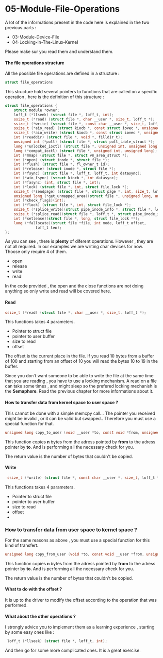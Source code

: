 
# 05-Module-File-Operations

A lot of the informations present in the code here is explained in the two previous parts : 
- 03-Module-Device-File
- 04-Locking-In-The-Linux-Kernel

Please make sur you read them and understand them.

#### The file operations structure 

All the possible file operations are defined in a structure :

```c
struct file_operations
```

This structure hold several pointers to functions that are called on a specific operation , here is the definition of this structure :

```c
struct file_operations {
    struct module *owner;
    loff_t (*llseek) (struct file *, loff_t, int);
    ssize_t (*read) (struct file *, char __user *, size_t, loff_t *);
    ssize_t (*write) (struct file *, const char __user *, size_t, loff_t *);
    ssize_t (*aio_read) (struct kiocb *, const struct iovec *, unsigned long, loff_t);
    ssize_t (*aio_write) (struct kiocb *, const struct iovec *, unsigned long, loff_t);
    int (*readdir) (struct file *, void *, filldir_t);
    unsigned int (*poll) (struct file *, struct poll_table_struct *);
    long (*unlocked_ioctl) (struct file *, unsigned int, unsigned long);
    long (*compat_ioctl) (struct file *, unsigned int, unsigned long);
    int (*mmap) (struct file *, struct vm_area_struct *);
    int (*open) (struct inode *, struct file *);
    int (*flush) (struct file *, fl_owner_t id);
    int (*release) (struct inode *, struct file *);
    int (*fsync) (struct file *, loff_t, loff_t, int datasync);
    int (*aio_fsync) (struct kiocb *, int datasync);
    int (*fasync) (int, struct file *, int);
    int (*lock) (struct file *, int, struct file_lock *);
    ssize_t (*sendpage) (struct file *, struct page *, int, size_t, loff_t *, int);
    unsigned long (*get_unmapped_area)(struct file *, unsigned long, unsigned long, unsigned long, unsigned long);
    int (*check_flags)(int);
    int (*flock) (struct file *, int, struct file_lock *);
    ssize_t (*splice_write)(struct pipe_inode_info *, struct file *, loff_t *, size_t, unsigned int);
    ssize_t (*splice_read)(struct file *, loff_t *, struct pipe_inode_info *, size_t, unsigned int);
    int (*setlease)(struct file *, long, struct file_lock **);
    long (*fallocate)(struct file *file, int mode, loff_t offset,
              loff_t len);
};
```

As you can see , there is **plenty** of diferent operations. However , they are not all required. In our examples we are writing char devices for now. Thoose only require 4 of them.
- open
- release
- write
- read

In the code provided , the open and the close functions are not doing anything so only write and read will be covered here.

#### Read

```c
ssize_t (*read) (struct file *, char __user *, size_t, loff_t *);
```
This functions takes 4 parameters.
- Pointer to struct file
- pointer to user buffer
- size to read
- offset

The offset is the current place in the file. If you read 10 bytes from a buffer of 100 and starting from an offset of 10 you will read the bytes 10 to 19 in the buffer.

Since you don't want someone to be able to write the file at the same time that you are reading , you have to use a locking mechanism. A read on a file can take some times , and might sleep so the prefered locking mechanish is the **Semaphore**. Read the previous chapter for more informations about it.

#### How to transfer data from kernel space to user space ?

This cannot be done with a simple memcpy call... 
The pointer you received might be invalid , or it can be valid but swapped.. Therefore you must use a special function for that.

```c
unsigned long copy_to_user (void __user *to, const void *from, unsigned long n);
```
This function copies **n** bytes from the adress pointed by **from** to the adress pointer by **to**. And is performing all the necessary check for you.

The return value is the number of bytes that couldn't be copied.

#### Write

```c
 ssize_t (*write) (struct file *, const char __user *, size_t, loff_t *);
```
This functions takes 4 parameters.
- Pointer to struct file
- pointer to user buffer
- size to read
- offset
- 
### How to transfer data from user space to kernel space ?

For the same reasons as above , you must use a special function for this kind of transfert.

```c
unsigned long copy_from_user (void *to, const void __user *from, unsigned long n);
```
This function copies **n** bytes from the adress pointed by **from** to the adress pointer by **to**. And is performing all the necessary check for you.

The return value is the number of bytes that couldn't be copied.


#### What to do with the offset ?

It is up to the driver to modify the offset according to the operation that was performed.

#### What about the other operations ?

I strongly advice you to implement them as a learning experience , starting by some easy ones like :

```c
 loff_t (*llseek) (struct file *, loff_t, int);
```
And then go for some more complicated ones. It is a great exercise.
